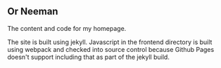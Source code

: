 Or Neeman
---------

The content and code for my homepage.

The site is built using jekyll.  Javascript in the frontend directory is built using webpack and checked into source control because Github Pages doesn't support including that as part of the jekyll build.
